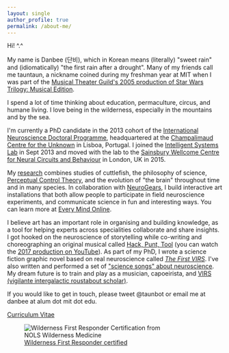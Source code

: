 ```yaml
---
layout: single
author_profile: true
permalink: /about-me/
---
```


Hi! ^.^  

My name is Danbee (단비), which in Korean means (literally) "sweet rain" and (idiomatically) "the first rain after a drought". Many of my friends call me tauntaun, a nickname coined during my freshman year at MIT when I was part of the <a href="http://web.mit.edu/mtg/www/2005/FAL/ProdStaff.html">Musical Theater Guild's 2005 production of Star Wars Trilogy: Musical Edition</a>. <br/>

I spend a lot of time thinking about education, permaculture, circus, and humane living. I love being in the wilderness, especially in the mountains and by the sea. <br/>

I'm currently a PhD candidate in the 2013 cohort of the [International Neuroscience Doctoral Programme](https://www.fchampalimaud.org/researchfc/education/), headquartered at the [Champalimaud Centre for the Unknown](https://www.fchampalimaud.org/researchfc/) in Lisboa, Portugal. I joined the [Intelligent Systems Lab](http://www.kampff-lab.org) in Sept 2013 and moved with the lab to the [Sainsbury Wellcome Centre for Neural Circuits and Behaviour](https://www.ucl.ac.uk/swc/) in London, UK in 2015. <br/>

My [research](/open-lab-notebook/) combines studies of cuttlefish, the philosophy of science, [Perceptual Control Theory](https://en.wikipedia.org/wiki/Perceptual_control_theory), and the evolution of "the brain" throughout time and in many species. In collaboration with [NeuroGears](http://neurogears.org/about-us/), I build interactive art installations that both allow people to participate in field neuroscience experiments, and communicate science in fun and interesting ways. You can learn more at <a href="http://www.everymind.online">Every Mind Online</a>. <br/>

I believe art has an important role in organising and building knowledge, as a tool for helping experts across specialities collaborate and share insights. I got hooked on the neuroscience of storytelling while co-writing and choreographing an original musical called <a href="https://hackpunttool.com/">Hack, Punt, Tool</a> (you can watch the <a href="https://youtu.be/IPpqXyo4jhM">2017 production on YouTube</a>). As part of my PhD, I wrote a science fiction graphic novel based on real neuroscience called [*The First VIRS*](/VIRS). I've also written and performed a set of ["science songs" about neuroscience](/brainplay/2017-09-14-Pilot-Data-Aronauts-EP/). My dream future is to train and play as a musician, capoeirista, and [VIRS (vigilante intergalactic roustabout scholar)](/projects/2018/02/28/VIRS-principles/). <br/>

If you would like to get in touch, please tweet @taunbot or email me at danbee at alum dot mit dot edu.

[Curriculum Vitae](/assets/files/DanbeeKim_cv_20181201.pdf)

<figure style="width: 320px" class="align-center">
  <img src="/assets/images/certifications/20190521_NOLS_Certification-01.gif" alt="Wilderness First Responder Certification from NOLS Wilderness Medicine">
  <figcaption class="align-center"><a href="https://www.nols.edu/en/courses/courses/wilderness-first-responder-WFR/">Wilderness First Responder certified</a></figcaption>
</figure>


